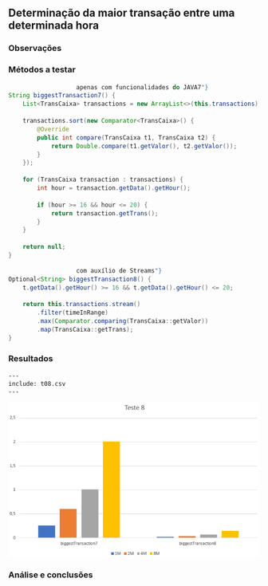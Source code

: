 ## Determinação da maior transação entre uma determinada hora

### Observações

### Métodos a testar

```{.java caption="Determinação da maior transação entre uma determinada hora
                   apenas com funcionalidades do JAVA7"}
String biggestTransaction7() {
    List<TransCaixa> transactions = new ArrayList<>(this.transactions);

    transactions.sort(new Comparator<TransCaixa>() {
        @Override
        public int compare(TransCaixa t1, TransCaixa t2) {
            return Double.compare(t1.getValor(), t2.getValor());
        }
    });

    for (TransCaixa transaction : transactions) {
        int hour = transaction.getData().getHour();

        if (hour >= 16 && hour <= 20) {
            return transaction.getTrans();
        }
    }

    return null;
}
```

```{.java caption="Determinação da maior transação entre uma determinada hora
                   com auxílio de Streams"}
Optional<String> biggestTransaction8() {
    t.getData().getHour() >= 16 && t.getData().getHour() <= 20;

    return this.transactions.stream()
        .filter(timeInRange)
        .max(Comparator.comparing(TransCaixa::getValor))
        .map(TransCaixa::getTrans);
}
```



### Resultados

```table
---
include: t08.csv
---
```

![Representação gráfica destes resultados](charts/t08-2.PNG)



### Análise e conclusões

